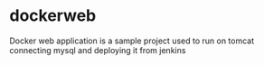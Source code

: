# dockerweb
Docker web application is a sample project used to run on tomcat connecting mysql and deploying it from jenkins

